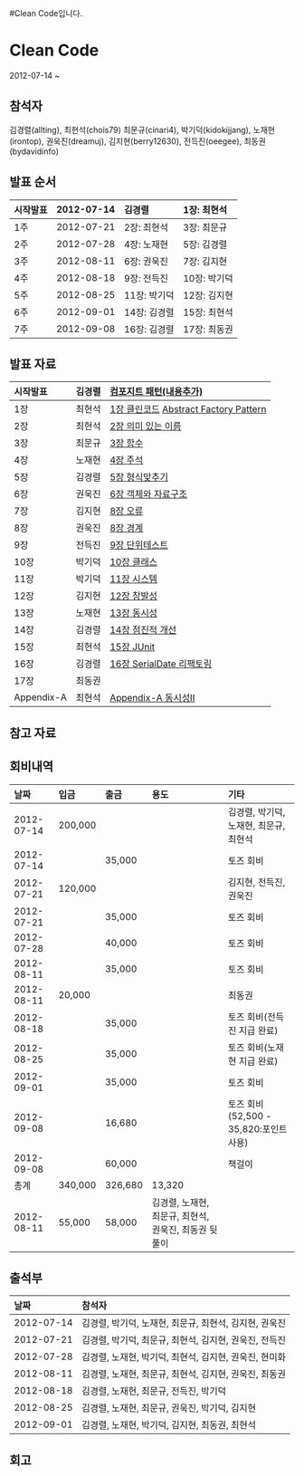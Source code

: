 #Clean Code입니다.

# Clean Code #

2012-07-14 ~

## 참석자 ##
김경렬(allting),
최현석(chois79)
최문규(cinari4),
박기덕(kidokijjang),
노재현(irontop),
권욱진(dreamuj),
김지현(berry12630),
전득진(oeegee),
최동권(bydavidinfo)

## 발표 순서 ##
| 시작발표 | 2012-07-14 | 김경렬 | 1장: 최현석 |
|:-----|:-----------|:----|:--------|
| 1주   | 2012-07-21 | 2장: 최현석 | 3장: 최문규 |
| 2주   | 2012-07-28 | 4장: 노재현 | 5장: 김경렬 |
| 3주   | 2012-08-11 | 6장: 권욱진 | 7장: 김지현 | 8장: 권욱진 |
| 4주   | 2012-08-18 | 9장: 전득진 | 10장: 박기덕 |
| 5주   | 2012-08-25 | 11장: 박기덕 | 12장: 김지현 | 13장: 노재현 |
| 6주   | 2012-09-01 | 14장: 김경렬 | 15장: 최현석 |
| 7주   | 2012-09-08 | 16장: 김경렬 | 17장: 최동권 | Appendix-A : 최현석 |

## 발표 자료 ##
| 시작발표 | 김경렬 | [컴포지트 패턴(내용추가)](http://www.slideshare.net/allting/ss-13637756) |
|:-----|:----|:---------------------------------------------------------------|
| 1장   | 최현석 | [1장 클린코드](http://www.slideshare.net/HyeonSeokChoi/chean-code-chapter-1) [Abstract Factory Pattern](http://www.slideshare.net/HyeonSeokChoi/abstract-factory-petterns)|
| 2장   | 최현석 | [2장 의미 있는 이름](http://www.slideshare.net/HyeonSeokChoi/clean-code-chapter2) |
| 3장   | 최문규 | [3장 함수](https://docs.google.com/presentation/d/1aeZ4XLvrFjMqeY3Hy7wFqkehH_a1OGrEhWKjxfkgZjA/edit)  |
| 4장   | 노재현 | [4장 주석](CleanCodeCh4Comments.md)                               |
| 5장   | 김경렬 |  [5장 형식맞추기](http://www.slideshare.net/allting/cleancode-ch5)   |
| 6장   | 권욱진 | [6장 객체와 자료구조](CleanCodeCh6ObjectsAndDataStructures.md)         |
| 7장   | 김지현 | [8장 오류](CleanCodeCh8Comments.md)                               |
| 8장   | 권욱진 | [8장 경계](CleanCodeCh8Boundaries.md)                             |
| 9장   | 전득진 | [9장 단위테스트](https://docs.google.com/presentation/d/1SatrnqRQo5aTXfDuzFxa9c-gEhtBB3-hfcW7sVdNUBA/edit?usp=sharing) |
| 10장  | 박기덕 | [10장 클래스](https://docs.google.com/presentation/d/1sOTzuiCVxH_yWr-06w-w1pyeJm2d1J2eaEOyqz-Xa74/edit) |
| 11장  | 박기덕 | [11장 시스템](https://docs.google.com/presentation/d/1Ct16fvOJmzyEZe2hemH-eQfsCe0JWGfHTlxuf6jmInA/edit) |
| 12장  | 김지현 | [12장 창발성](CleanCodeCh12Comments.md)                            |
| 13장  | 노재현 | [13장 동시성](CleanCodeCh13Concurrency.md)                         |
| 14장  | 김경렬 | [14장 점진적 개선](http://www.slideshare.net/allting/cleancode-ch14successive-refinement) |
| 15장  | 최현석 | [15장 JUnit](http://www.slideshare.net/HyeonSeokChoi/clean-code-ch15) |
| 16장  | 김경렬 | [16장 SerialDate 리팩토링](http://www.slideshare.net/allting/cleancode-ch16-serialdaterefactoring) |
| 17장  | 최동권 |                                                                |
| Appendix-A | 최현석 | [Appendix-A 동시성II](http://www.slideshare.net/HyeonSeokChoi)    |


## 참고 자료 ##


## 회비내역 ##

| 날짜 | 입금 | 출금 | 용도 | 기타 |
|:---|:---|:---|:---|:---|
| 2012-07-14 | 200,000  |    |    | 김경렬, 박기덕, 노재현, 최문규, 최현석 |
| 2012-07-14 |    | 35,000 |    | 토즈 회비 |
| 2012-07-21 | 120,000  |    |    | 김지현, 전득진, 권욱진 |
| 2012-07-21 |    | 35,000 |    | 토즈 회비 |
| 2012-07-28 |    | 40,000 |    | 토즈 회비 |
| 2012-08-11 |    | 35,000 |    | 토즈 회비 |
| 2012-08-11 | 20,000  |    |    | 최동권 |
| 2012-08-18 |    | 35,000 |    | 토즈 회비(전득진 지급 완료) |
| 2012-08-25 |    | 35,000 |    | 토즈 회비(노재현 지급 완료) |
| 2012-09-01 |    | 35,000 |    | 토즈 회비 |
| 2012-09-08 |    | 16,680 |    | 토즈 회비(52,500 - 35,820:포인트 사용) |
| 2012-09-08 |    | 60,000 |    | 책걸이 |
| 총계 | 340,000  | 326,680 | 13,320 |    |
| 2012-08-11 | 55,000 | 58,000 | 김경렬, 노재현, 최문규, 최현석, 권욱진, 최동권 뒷풀이|

## 출석부 ##
| 날짜 | 참석자 |
|:---|:----|
| 2012-07-14 |  김경렬, 박기덕, 노재현, 최문규, 최현석, 김지현, 권욱진 |
| 2012-07-21 |  김경렬, 박기덕, 최문규, 최현석, 김지현, 권욱진, 전득진 |
| 2012-07-28 |  김경렬, 노재현, 박기덕, 최현석, 김지현, 권욱진, 현미화 |
| 2012-08-11 |  김경렬, 노재현, 최문규, 최현석, 김지현, 권욱진, 최동권 |
| 2012-08-18 |  김경렬, 노재현, 최문규, 전득진, 박기덕 |
| 2012-08-25 |  김경렬, 노재현, 최문규, 권욱진, 박기덕, 김지현 |
| 2012-09-01 |  김경렬, 노재현, 박기덕, 김지현, 최동권, 최현석 |


## 회고 ##
